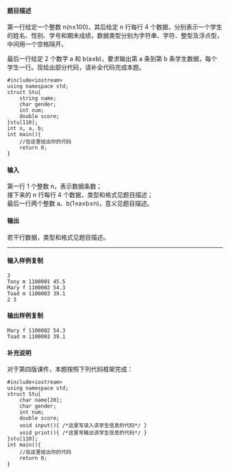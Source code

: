 #### 题目描述

第一行给定一个整数 n(n≤100)，其后给定 n 行每行 4 个数据，分别表示一个学生的姓名、性别、学号和期末成绩，数据类型分别为字符串、字符、整型及浮点型，中间用一个空格隔开。

最后一行给定 2 个数字 a 和 b(a≤b)，要求输出第 a 条到第 b 条学生数据，每个学生一行。现给出部分代码，请补全代码完成本题。

```
#include<iostream>
using namespace std;
struct Stu{ 
    string name; 
    char gender; 
    int num; 
    double score; 
}stu[110]; 
int n, a, b;
int main(){ 
    //在这里给出你的代码 
    return 0; 
}
```

#### 输入

第一行 1 个整数 n，表示数据条数；  
接下来的 n 行每行 4 个数据，类型和格式见题目描述；  
最后一行两个整数 a、b(1≤a≤b≤n)，意义见题目描述。  

#### 输出

若干行数据，类型和格式见题目描述。

___

#### 输入样例复制

```
3
Tony m 1100001 45.5
Mary f 1100002 54.3
Toad m 1100003 39.1
2 3
```

#### 输出样例复制

```
Mary f 1100002 54.3
Toad m 1100003 39.1
```

#### 补充说明

对于第四版课件，本题按照下列代码框架完成：
```
#include<iostream>
using namespace std; 
struct Stu{ 
    char name[20]; 
    char gender; 
    int num; 
    double score; 
    void input(){ /*这里写读入该学生信息的代码*/ } 
    void print(){ /*这里写输出该学生信息的代码*/ } 
}stu[110]; 
int main(){ 
    //在这里给出你的代码 
    return 0; 
}
```
